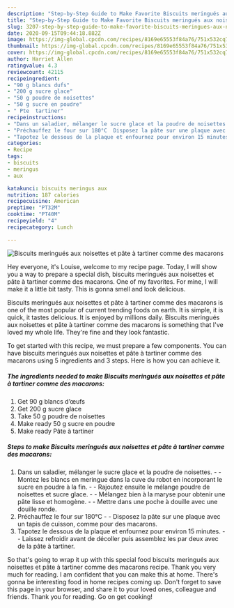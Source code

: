```yaml
---
description: "Step-by-Step Guide to Make Favorite Biscuits meringués aux noisettes et pâte à tartiner comme des macarons"
title: "Step-by-Step Guide to Make Favorite Biscuits meringués aux noisettes et pâte à tartiner comme des macarons"
slug: 3207-step-by-step-guide-to-make-favorite-biscuits-meringues-aux-noisettes-et-pate-a-tartiner-comme-des-macarons
date: 2020-09-15T09:44:18.882Z
image: https://img-global.cpcdn.com/recipes/8169e65553f84a76/751x532cq70/biscuits-meringues-aux-noisettes-et-pate-a-tartiner-comme-des-macarons-photo-principale-de-la-recette.jpg
thumbnail: https://img-global.cpcdn.com/recipes/8169e65553f84a76/751x532cq70/biscuits-meringues-aux-noisettes-et-pate-a-tartiner-comme-des-macarons-photo-principale-de-la-recette.jpg
cover: https://img-global.cpcdn.com/recipes/8169e65553f84a76/751x532cq70/biscuits-meringues-aux-noisettes-et-pate-a-tartiner-comme-des-macarons-photo-principale-de-la-recette.jpg
author: Harriet Allen
ratingvalue: 4.3
reviewcount: 42115
recipeingredient:
- "90 g blancs dufs"
- "200 g sucre glace"
- "50 g poudre de noisettes"
- "50 g sucre en poudre"
- " Pte  tartiner"
recipeinstructions:
- "Dans un saladier, mélanger le sucre glace et la poudre de noisettes.  Montez les blancs en meringue dans la cuve du robot en incorporant le sucre en poudre à la fin.  Rajoutez ensuite le mélange poudre de noisettes et sucre glace.  Mélangez bien à la maryse pour obtenir une pâte lisse et homogène.  Mettre dans une poche à douille avec une douille ronde."
- "Préchauffez le four sur 180°C  Disposez la pâte sur une plaque avec un tapis de cuisson, comme pour des macarons."
- "Tapotez le dessous de la plaque et enfournez pour environ 15 minutes.  Laissez refroidir avant de décoller puis assemblez les par deux avec de la pâte à tartiner."
categories:
- Recipe
tags:
- biscuits
- meringus
- aux

katakunci: biscuits meringus aux 
nutrition: 187 calories
recipecuisine: American
preptime: "PT32M"
cooktime: "PT40M"
recipeyield: "4"
recipecategory: Lunch

---
```



![Biscuits meringués aux noisettes et pâte à tartiner comme des macarons](https://img-global.cpcdn.com/recipes/8169e65553f84a76/751x532cq70/biscuits-meringues-aux-noisettes-et-pate-a-tartiner-comme-des-macarons-photo-principale-de-la-recette.jpg)

Hey everyone, it's Louise, welcome to my recipe page. Today, I will show you a way to prepare a special dish, biscuits meringués aux noisettes et pâte à tartiner comme des macarons. One of my favorites. For mine, I will make it a little bit tasty. This is gonna smell and look delicious.

Biscuits meringués aux noisettes et pâte à tartiner comme des macarons is one of the most popular of current trending foods on earth. It is simple, it is quick, it tastes delicious. It is enjoyed by millions daily. Biscuits meringués aux noisettes et pâte à tartiner comme des macarons is something that I've loved my whole life. They're fine and they look fantastic.




To get started with this recipe, we must prepare a few components. You can have biscuits meringués aux noisettes et pâte à tartiner comme des macarons using 5 ingredients and 3 steps. Here is how you can achieve it.

<!--inarticleads1-->

##### The ingredients needed to make Biscuits meringués aux noisettes et pâte à tartiner comme des macarons:

1. Get 90 g blancs d’œufs
1. Get 200 g sucre glace
1. Take 50 g poudre de noisettes
1. Make ready 50 g sucre en poudre
1. Make ready  Pâte à tartiner




<!--inarticleads2-->

##### Steps to make Biscuits meringués aux noisettes et pâte à tartiner comme des macarons:

1. Dans un saladier, mélanger le sucre glace et la poudre de noisettes. -  - Montez les blancs en meringue dans la cuve du robot en incorporant le sucre en poudre à la fin. -  - Rajoutez ensuite le mélange poudre de noisettes et sucre glace. -  - Mélangez bien à la maryse pour obtenir une pâte lisse et homogène. -  - Mettre dans une poche à douille avec une douille ronde.
1. Préchauffez le four sur 180°C -  - Disposez la pâte sur une plaque avec un tapis de cuisson, comme pour des macarons.
1. Tapotez le dessous de la plaque et enfournez pour environ 15 minutes. -  - Laissez refroidir avant de décoller puis assemblez les par deux avec de la pâte à tartiner.




So that's going to wrap it up with this special food biscuits meringués aux noisettes et pâte à tartiner comme des macarons recipe. Thank you very much for reading. I am confident that you can make this at home. There's gonna be interesting food in home recipes coming up. Don't forget to save this page in your browser, and share it to your loved ones, colleague and friends. Thank you for reading. Go on get cooking!
